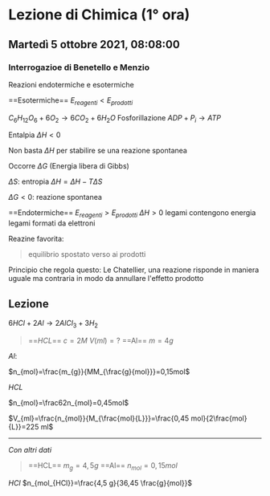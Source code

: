 #  Lezione di Chimica (1° ora)
## Martedì 5 ottobre 2021, 08:08:00

### Interrogazioe di Benetello e Menzio
Reazioni endotermiche e esotermiche

==Esotermiche== $E_{reagenti} < E_{prodotti}$

$C_6H_{12}O_{6}+6O_2\to6CO_2+6H_2O$
Fosforillazione $ADP+P_i\to ATP$

Entalpia  $\Delta H < 0$


Non basta $\Delta H$ per stabilire se una reazione spontanea

Occorre $\Delta G$ (Energia libera di Gibbs)

$\Delta S$: entropia
$\Delta H = \Delta H - T \Delta S$

$\Delta G < 0$: reazione spontanea

==Endotermiche== $E_{reagenti} > E_{prodotti}$
$\Delta H > 0$
legami contengono energia
legami formati da elettroni


Reazine favorita:
> equilibrio spostato verso ai prodotti


Principio che regola questo: Le Chatellier,
una reazione risponde in maniera uguale ma contraria in modo da annullare l'effetto prodotto
## Lezione

$6HCl+2Al \to 2AlCl_3+3H_2$

> ==$HCL$==
> $c=2M$
> $V(ml)=?$
> ==Al==
> $m=4g$


$Al$:


$n_{mol}=\frac{m_{g}}{MM_{\frac{g}{mol}}}=0,15mol$

$HCL$

$n_{mol}=\frac62n_{mol}=0,45mol$


$V_{ml}=\frac{n_{mol}}{M_{\frac{mol}{L}}}=\frac{0,45 mol}{2\frac{mol}{L}}=225 ml$



---
_Con altri dati_

> ==HCL==
> $m_g=4,5g$
> ==Al==
> $n_{mol}=0,15mol$

$HCl$
$n_{mol_{HCl}}=\frac{4,5 g}{36,45 \frac{g}{mol}}$
<!--stackedit_data:
eyJoaXN0b3J5IjpbLTM0MTMxOTU2OCwtNDU2MzU0NTcyLC00OT
g1MjQxMDMsLTE5Mzc2NDU5MDVdfQ==
-->